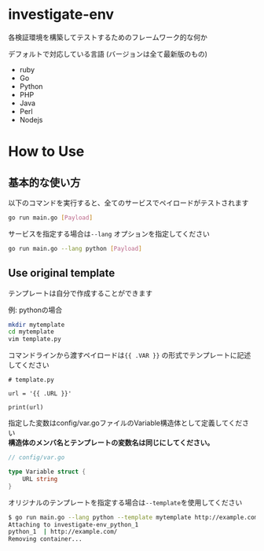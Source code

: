 # investigate-env
各検証環境を構築してテストするためのフレームワーク的な何か

デフォルトで対応している言語 (バージョンは全て最新版のもの)
* ruby
* Go
* Python
* PHP
* Java
* Perl
* Nodejs

# How to Use

## 基本的な使い方

以下のコマンドを実行すると、全てのサービスでペイロードがテストされます  
```sh
go run main.go [Payload]
```

サービスを指定する場合は`--lang` オプションを指定してください  

```sh
go run main.go --lang python [Payload]
```


## Use original template
テンプレートは自分で作成することができます  

例: pythonの場合

```sh
mkdir mytemplate
cd mytemplate
vim template.py
```

コマンドラインから渡すペイロードは`{{ .VAR }}` の形式でテンプレートに記述してください  

```
# template.py

url = '{{ .URL }}'

print(url)
```

指定した変数はconfig/var.goファイルのVariable構造体として定義してください  
**構造体のメンバ名とテンプレートの変数名は同じにしてください。**

```go
// config/var.go

type Variable struct {
    URL string
}
```

オリジナルのテンプレートを指定する場合は`--template`を使用してください  
```sh
$ go run main.go --lang python --template mytemplate http://example.com/
Attaching to investigate-env_python_1
python_1  | http://example.com/
Removing container...
```

